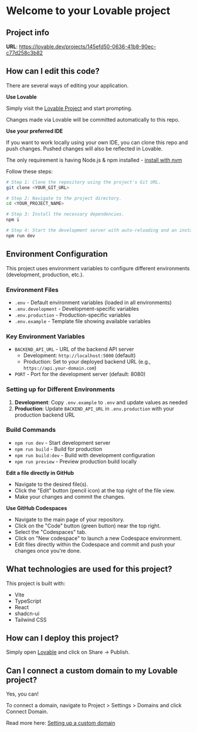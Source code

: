 # Welcome to your Lovable project

## Project info

**URL**: https://lovable.dev/projects/145efd50-0636-41b8-90ec-c77d258c3b82

## How can I edit this code?

There are several ways of editing your application.

**Use Lovable**

Simply visit the [Lovable Project](https://lovable.dev/projects/145efd50-0636-41b8-90ec-c77d258c3b82) and start prompting.

Changes made via Lovable will be committed automatically to this repo.

**Use your preferred IDE**

If you want to work locally using your own IDE, you can clone this repo and push changes. Pushed changes will also be reflected in Lovable.

The only requirement is having Node.js & npm installed - [install with nvm](https://github.com/nvm-sh/nvm#installing-and-updating)

Follow these steps:

```sh
# Step 1: Clone the repository using the project's Git URL.
git clone <YOUR_GIT_URL>

# Step 2: Navigate to the project directory.
cd <YOUR_PROJECT_NAME>

# Step 3: Install the necessary dependencies.
npm i

# Step 4: Start the development server with auto-reloading and an instant preview.
npm run dev
```

## Environment Configuration

This project uses environment variables to configure different environments (development, production, etc.).

### Environment Files

- `.env` - Default environment variables (loaded in all environments)
- `.env.development` - Development-specific variables
- `.env.production` - Production-specific variables
- `.env.example` - Template file showing available variables

### Key Environment Variables

- `BACKEND_API_URL` - URL of the backend API server
  - Development: `http://localhost:5000` (default)
  - Production: Set to your deployed backend URL (e.g., `https://api.your-domain.com`)
- `PORT` - Port for the development server (default: 8080)

### Setting up for Different Environments

1. **Development**: Copy `.env.example` to `.env` and update values as needed
2. **Production**: Update `BACKEND_API_URL` in `.env.production` with your production backend URL

### Build Commands

- `npm run dev` - Start development server
- `npm run build` - Build for production
- `npm run build:dev` - Build with development configuration
- `npm run preview` - Preview production build locally

**Edit a file directly in GitHub**

- Navigate to the desired file(s).
- Click the "Edit" button (pencil icon) at the top right of the file view.
- Make your changes and commit the changes.

**Use GitHub Codespaces**

- Navigate to the main page of your repository.
- Click on the "Code" button (green button) near the top right.
- Select the "Codespaces" tab.
- Click on "New codespace" to launch a new Codespace environment.
- Edit files directly within the Codespace and commit and push your changes once you're done.

## What technologies are used for this project?

This project is built with:

- Vite
- TypeScript
- React
- shadcn-ui
- Tailwind CSS

## How can I deploy this project?

Simply open [Lovable](https://lovable.dev/projects/145efd50-0636-41b8-90ec-c77d258c3b82) and click on Share -> Publish.

## Can I connect a custom domain to my Lovable project?

Yes, you can!

To connect a domain, navigate to Project > Settings > Domains and click Connect Domain.

Read more here: [Setting up a custom domain](https://docs.lovable.dev/features/custom-domain#custom-domain)
